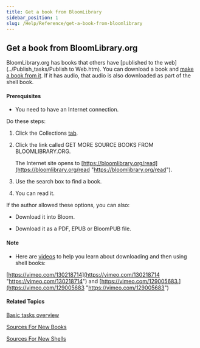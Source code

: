 ```yaml
---
title: Get a book from BloomLibrary
sidebar_position: 1
slug: /Help/Reference/get-a-book-from-bloomlibrary
---
```


## Get a book from BloomLibrary.org

BloomLibrary.org has books that others have [published to the web](../Publish_tasks/Publish to Web.htm). You can download a book and [make a book from it](../Collections_tab_tasks/Make_a_book_from_downloaded_book.md). If it has audio, that audio is also downloaded as part of the shell book.

#### Prerequisites

-   You need to have an Internet connection.
    

Do these steps:

1.  Click the Collections [tab](../Collections_tab_tasks/Collections_tab_tasks_overview.md).
    
2.  Click the link called GET MORE SOURCE BOOKS FROM BLOOMLIBRARY.ORG.
    
    The Internet site opens to [https://bloomlibrary.org/read](https://bloomlibrary.org/read "https://bloomlibrary.org/read").
    
3.  Use the search box to find a book.
    
4.  You can read it.
    

If the author allowed these options, you can also:

-   Download it into Bloom.
    
-   Download it as a PDF, EPUB or BloomPUB file.
    

#### Note

-   Here are [videos](../../FAQ/Instructional_Videos.md) to help you learn about downloading and then using shell books:
    

[https://vimeo.com/130218714](https://vimeo.com/130218714 "https://vimeo.com/130218714") and [https://vimeo.com/129005683.](https://vimeo.com/129005683 "https://vimeo.com/129005683")

#### Related Topics

[Basic tasks overview](Basic_tasks_overview.md)

[Sources For New Books](../../Concepts/Sources_For_New_Books.md)

[Sources For New Shells](../../Concepts/Sources_For_New_Shells.md)